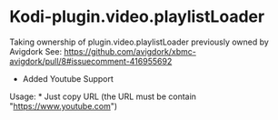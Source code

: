 # Kodi-plugin.video.playlistLoader

Taking ownership of plugin.video.playlistLoader previously owned by Avigdork
See: https://github.com/avigdork/xbmc-avigdork/pull/8#issuecomment-416955692

- Added Youtube Support

Usage:
    * Just copy URL (the URL must be contain "https://www.youtube.com") 
